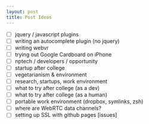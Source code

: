 ```yaml
---
layout: post
title: Post Ideas
---
```


- [ ] jquery / javascript plugins
- [ ] writing an autocomplete plugin (no jquery)
- [ ] writing webvr
- [ ] trying out Google Cardboard on iPhone
- [ ] nptech / developers / opportunity
- [ ] startup after college
- [ ] vegetarianism & environment
- [ ] research, startups, work environment
- [ ] what to try after college (as a dev)
- [ ] what to try after college (as a human)
- [ ] portable work environment (dropbox, symlinks, zsh)
- [ ] where are WebRTC data channels?
- [ ] setting up SSL with github pages [issues]